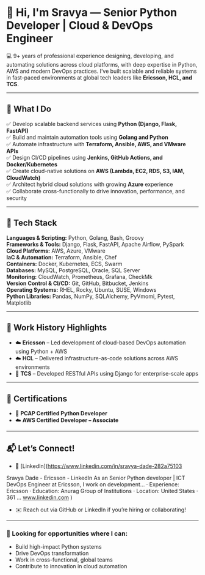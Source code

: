 # 👋 Hi, I'm Sravya — Senior Python Developer | Cloud & DevOps Engineer

💻 9+ years of professional experience designing, developing, and automating solutions across cloud platforms, with deep expertise in Python, AWS and modern DevOps practices. I’ve built scalable and reliable systems in fast-paced environments at global tech leaders like **Ericsson, HCL, and TCS**.

---

## 🚀 What I Do
✅ Develop scalable backend services using **Python (Django, Flask, FastAPI)**\
✅ Build and maintain automation tools using **Golang and Python**    
✅ Automate infrastructure with **Terraform, Ansible, AWS, and VMware APIs**  
✅ Design CI/CD pipelines using **Jenkins, GitHub Actions, and Docker/Kubernetes**  
✅ Create cloud-native solutions on **AWS (Lambda, EC2, RDS, S3, IAM, CloudWatch)**  
✅ Architect hybrid cloud solutions with growing **Azure** experience  
✅ Collaborate cross-functionally to drive innovation, performance, and security

---

## 🧠 Tech Stack

**Languages & Scripting:** Python, Golang, Bash, Groovy  
**Frameworks & Tools:** Django, Flask, FastAPI, Apache Airflow, PySpark  
**Cloud Platforms:** AWS, Azure, VMware  
**IaC & Automation:** Terraform, Ansible, Chef  
**Containers:** Docker, Kubernetes, ECS, Swarm  
**Databases:** MySQL, PostgreSQL, Oracle, SQL Server  
**Monitoring:** CloudWatch, Prometheus, Grafana, CheckMk  
**Version Control & CI/CD:** Git, GitHub, Bitbucket, Jenkins  
**Operating Systems:** RHEL, Rocky, Ubuntu, SUSE, Windows  
**Python Libraries:** Pandas, NumPy, SQLAlchemy, PyVmomi, Pytest, Matplotlib

---

## 📌 Work History Highlights

- ☁️ **Ericsson** – Led development of cloud-based DevOps automation using Python + AWS  
- ☁️ **HCL** – Delivered infrastructure-as-code solutions across AWS environments  
- 🧱 **TCS** – Developed RESTful APIs using Django for enterprise-scale apps

---

## 📜 Certifications

- 🐍 **PCAP Certified Python Developer**  
- ☁️ **AWS Certified Developer – Associate**

---

## 📬 Let’s Connect!

- 💼 [LinkedIn](https://www.linkedin.com/in/sravya-dade-282a75103

Sravya Dade - Ericsson - LinkedIn
As an Senior Python developer | ICT DevOps Engineer at Ericsson, I work on development… · Experience: Ericsson · Education: Anurag Group of Institutions · Location: United States · 361 ...
www.linkedin.com
)  
- ✉️ Reach out via GitHub or LinkedIn if you’re hiring or collaborating!

---

### 🔎 Looking for opportunities where I can:

- Build high-impact Python systems
- Drive DevOps transformation
- Work in cross-functional, global teams
- Contribute to innovation in cloud automation
